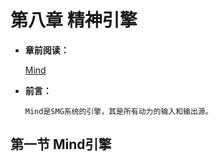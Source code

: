 # 第八章 精神引擎



* **章前阅读：**

  [Mind](as)
  
* **前言：**
  
  ```
  Mind是SMG系统的引擎，其是所有动力的输入和输出源。
  ```


## 第一节 Mind引擎

